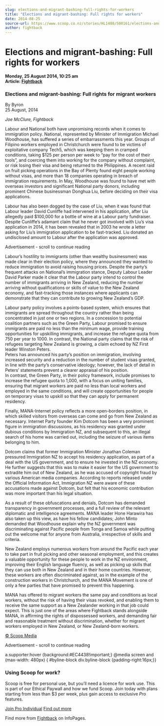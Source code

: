 ```yaml
---
slug: elections-and-migrant-bashing-full-rights-for-workers
title: "Elections and migrant-bashing: Full rights for workers"
date: 2014-08-25
source-url: https://www.scoop.co.nz/stories/HL1408/S00161/elections-and-migrant-bashing-full-rights-for-workers.htm
author: fightback
---
```

Elections and migrant-bashing: Full rights for workers
======================================================

**Monday, 25 August 2014, 10:25 am**  
**Article: [Fightback](https://info.scoop.co.nz/Fightback)**

### Elections and migrant-bashing: Full rights for migrant workers

By Byron  
25 August, 2014

_Joe McClure, Fightback_

Labour and National both have unpromising records when it comes to immigration policy. National, represented by Minister of Immigration Michael Woodhouse, has suffered a series of embarrassments this year. Groups of Filipino workers employed in Christchurch were found to be victims of exploitative company Tech5, which was keeping them in cramped conditions, taking $125 per person per week to “pay for the cost of their tools”, and coercing them into working for the company without complaint, or risk losing their visa and being returned to the Philippines. A recent raid on fruit picking operations in the Bay of Plenty found eight people working without visas, and more than 18 companies operating in breach of immigration requirements. In May, Woodhouse was found to have met with overseas investors and significant National party donors, including prominent Chinese businessman Donghua Liu, before deciding on their visa applications.

Labour has also been dogged by the case of Liu, when it was found that Labour leader David Cunliffe had intervened in his application, after Liu allegedly paid $100,000 for a bottle of wine at a Labour party fundraiser. Despite Cunliffe’s adamant claim that he never got involved with Liu’s visa application in 2014, it has been revealed that in 2003 he wrote a letter asking for Liu’s immigration application to be fast-tracked. Liu donated an undisclosed amount to Labour after the application was approved.

Advertisement - scroll to continue reading





Labour’s hostility to immigrants (other than wealthy businessmen) was made clear in their election policy, where they announced they wanted to reduce immigration to avoid raising housing prices. Despite the party’s frequent attacks on National’s immigration stance, Deputy Labour Leader David Parker made it clear that the Labour party intend to control the number of immigrants arriving in New Zealand, reducing the number arriving without qualifications or skills of value to the New Zealand economy, and fast-tracking those instances where applicants can demonstrate that they can contribute to growing New Zealand’s GDP.

Labour party policy involves a points-based system, which ensures that immigrants are spread throughout the country rather than being concentrated in just one or two regions. In a concession to potential coalition partners such as the Green Party, Labour promised to ensure immigrants are paid no less than the minimum wage, provide training opportunities for upskilling immigrants, and increase the refugee quota from 750 per year to 1000. In contrast, the National party claims that the risk of refugees targeting New Zealand is growing, a claim echoed by NZ First leader Winston Peters.  
Peters has announced his party’s position on immigration, involving increased security and a reduction in the number of student visas granted, in line with the party’s conservative ideology; however, the lack of detail in Peters’ statements prevent a clearer appraisal of his position.  
In contrast, the Green Party, in their policy framework, include promises to increase the refugee quota to 1,000, with a focus on uniting families, ensuring that migrant workers are paid no less than local workers and employed in the same conditions, and will create opportunities for people on temporary visas to upskill so that they can apply for permanent residency.

Finally, MANA-Internet policy reflects a more open-borders position, in which skilled visitors from overseas can come and go from New Zealand as necessary. Internet Party founder Kim Dotcom has been a very prominent figure in immigration discussions, as his residency was granted under dubious conditions by Immigration NZ, and subsequent to this, an illegal search of his home was carried out, including the seizure of various items belonging to him.

Dotcom claims that former Immigration Minister Jonathan Coleman pressured Immigration NZ to accept his residency application, as part of a deal with the US government, and to ensure he invested in the NZ economy. He further suggests that this was to make it easier for the US government to extradite him out of New Zealand, as he was accused of copyright fraud by various American media companies. According to reports released under the Official Information Act, Immigration NZ were aware of these accusations made against Dotcom, but felt that his economic contribution was more important than his legal situation.

As a result of these obfuscations and denials, Dotcom has demanded transparency in government processes, and a full review of the relevant diplomatic and intelligence agreements. MANA leader Hone Harawira has also taken up this view, as have his fellow candidates; John Minto demanded that Woodhouse explain why the NZ government was discriminating against Pacific people from Tonga and Samoa while putting out the welcome mat for anyone from Australia, irrespective of skills and criteria.

New Zealand employs numerous workers from around the Pacific each year to take part in fruit picking and other seasonal employment, and this creates a valuable opportunity for these people to work in the NZ environment, improving their English language fluency, as well as picking up skills that they can use both in New Zealand and in their home countries. However, these workers are often discriminated against, as in the example of the construction workers in Christchurch, and the MANA Movement is one of only a few parties that have promised to prevent this happening.

MANA has offered to migrant workers the same pay and conditions as local workers, without the risk of having their visas revoked, and enabling them to receive the same support as a New Zealander working in that job could expect. This is just one of the areas where Fightback stands alongside MANA, in affirming the rights of dispossessed workers, and demanding fair and reasonable treatment without discrimination, whether for migrant workers employed in New Zealand, or New Zealand-born workers.

[© Scoop Media](http://www.scoop.co.nz/about/terms.html)  

Advertisement - scroll to continue reading



a.supporter:hover {background:#EC4438!important;} @media screen and (max-width: 480px) { #byline-block div.byline-block {padding-right:16px;}}

### Using Scoop for work?

Scoop is free for personal use, but you’ll need a licence for work use. This is part of our Ethical Paywall and how we fund Scoop. Join today with plans starting from less than $3 per week, plus gain access to exclusive _Pro_ features.  
  
[Join Pro Individual](https://pro.scoop.co.nz/Individual/?from=ProIn24) [Find out more](https://pro.scoop.co.nz/using-scoop-for-work/?from=ProIn24)

Find more from [Fightback](https://info.scoop.co.nz/Fightback) on InfoPages.